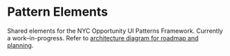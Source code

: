# Pattern Elements

Shared elements for the NYC Opportunity UI Patterns Framework. Currently a work–in-progress. Refer to [architecture diagram for roadmap and planning](https://www.figma.com/file/jpvfMN4UETOvjQG9EJoH4n/Patterns-Architecture?node-id=0%3A1).
